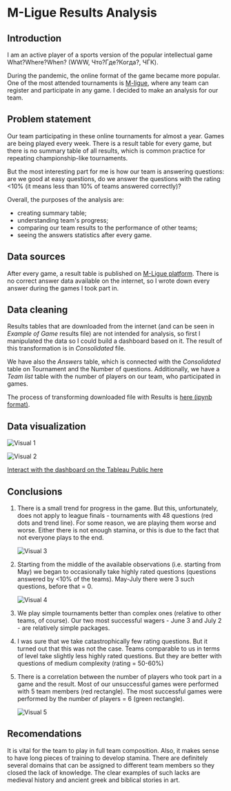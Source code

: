 # M-Ligue Results Analysis

## Introduction

I am an active player of a sports version of the popular intellectual game What?Where?When? (WWW, Что?Где?Когда?, ЧГК).

During the pandemic, the online format of the game became more popular. One of the most attended tournaments is [M-ligue](https://chgk-world.ru/), where any team can register and participate in any game. I decided to make an analysis for our team.

## Problem statement

Our team participating in these online tournaments for almost a year. Games are being played every week. There is a result table for every game, but there is no summary table of all results, which is common practice for repeating championship-like tournaments.

But the most interesting part for me is how our team is answering questions: are we good at easy questions, do we answer the questions with the rating <10% (it means less than 10% of teams answered correctly)?

Overall, the purposes of the analysis are:

* creating summary table;
* understanding team's progress;
* comparing our team results to the performance of other teams;
* seeing the answers statistics after every game.

## Data sources

After every game, a result table is published on [M-Ligue platform](https://chgk-world.ru/). There is no correct answer data available on the internet, so I wrote down every answer during the games I took part in.

## Data cleaning

Results tables that are downloaded from the internet (and can be seen in _Example of Game_ results file) are not intended for analysis, so first I manipulated the data so I could build a dashboard based on it. The result of this transformation is in _Consolidated_ file.

We have also the _Answers_ table, which is connected with the _Consolidated_ table on Tournament and the Number of questions. Additionally, we have a _Team list_ table with the number of players on our team, who participated in games.

The process of transforming downloaded file with Results is [here (ipynb format)](https://github.com/marsel-khusnutdin/M-Ligue/blob/main/M-ligue%20results.ipynb).

## Data visualization

![Visual 1](https://user-images.githubusercontent.com/72653236/182588458-d856eb3d-73f8-47c1-ba03-e943329f5672.JPG)


![Visual 2](https://user-images.githubusercontent.com/72653236/182588471-7b600cd9-5166-48d0-a653-5b97a49df0ca.JPG)

[Interact with the dashboard on the Tableau Public here](https://public.tableau.com/app/profile/marsel.khusnutdinov7184/viz/M-LigueResults2022/DashboardMain?publish=yes)

## Conclusions

1. There is a small trend for progress in the game. But this, unfortunately, does not apply to league finals - tournaments with 48 questions (red dots and trend line). For some reason, we are playing them worse and worse. Either there is not enough stamina, or this is due to the fact that not everyone plays to the end.

    ![Visual 3](https://user-images.githubusercontent.com/72653236/182592848-0ebfcb63-6ffc-49f4-a3d1-b445fcdf0405.JPG)

2. Starting from the middle of the available observations (i.e. starting from May) we began to occasionally take highly rated questions (questions answered by <10% of the teams). May-July there were 3 such questions, before that = 0.

    ![Visual 4](https://user-images.githubusercontent.com/72653236/182593504-96ddac30-3206-4e8c-899b-3f5241aa6693.JPG)


4. We play simple tournaments better than complex ones (relative to other teams, of course). Our two most successful wagers - June 3 and July 2 - are relatively simple packages.
5. I was sure that we take catastrophically few rating questions. But it turned out that this was not the case. Teams comparable to us in terms of level take slightly less highly rated questions. But they are better with questions of medium complexity (rating = 50-60%)
6. There is a correlation between the number of players who took part in a game and the result. Most of our unsuccessful games were performed with 5 team members (red rectangle). The most successful games were performed by the number of players = 6 (green rectangle).

    ![Visual 5](https://user-images.githubusercontent.com/72653236/182594010-042d3624-663a-4ced-87a9-fb60738b9d2f.JPG)

## Recomendations

It is vital for the team to play in full team composition. Also, it makes sense to have long pieces of training to develop stamina. There are definitely several domains that can be assigned to different team members so they closed the lack of knowledge. The clear examples of such lacks are medieval history and ancient greek and biblical stories in art.
